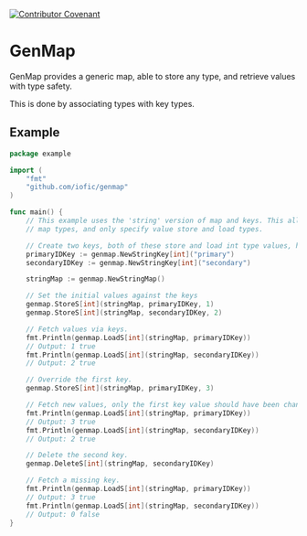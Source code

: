 [![Contributor Covenant](https://img.shields.io/badge/Contributor%20Covenant-2.0-4baaaa.svg)](CODE_OF_CONDUCT.md)

# GenMap
GenMap provides a generic map, able to store any type, and retrieve values with type safety.

This is done by associating types with key types.

## Example
```go
package example

import (
	"fmt"
	"github.com/iofic/genmap"
)

func main() {
	// This example uses the 'string' version of map and keys. This allows the calling code to worry less about key and
	// map types, and only specify value store and load types.

	// Create two keys, both of these store and load int type values, however use unique IDs to differentiate.
	primaryIDKey := genmap.NewStringKey[int]("primary")
	secondaryIDKey := genmap.NewStringKey[int]("secondary")

	stringMap := genmap.NewStringMap()

	// Set the initial values against the keys
	genmap.StoreS[int](stringMap, primaryIDKey, 1)
	genmap.StoreS[int](stringMap, secondaryIDKey, 2)

	// Fetch values via keys.
	fmt.Println(genmap.LoadS[int](stringMap, primaryIDKey))
	// Output: 1 true
	fmt.Println(genmap.LoadS[int](stringMap, secondaryIDKey))
	// Output: 2 true

	// Override the first key.
	genmap.StoreS[int](stringMap, primaryIDKey, 3)

	// Fetch new values, only the first key value should have been changed.
	fmt.Println(genmap.LoadS[int](stringMap, primaryIDKey))
	// Output: 3 true
	fmt.Println(genmap.LoadS[int](stringMap, secondaryIDKey))
	// Output: 2 true

	// Delete the second key.
	genmap.DeleteS[int](stringMap, secondaryIDKey)

	// Fetch a missing key.
	fmt.Println(genmap.LoadS[int](stringMap, primaryIDKey))
	// Output: 3 true
	fmt.Println(genmap.LoadS[int](stringMap, secondaryIDKey))
	// Output: 0 false
}
```

